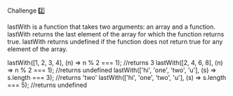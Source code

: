 Challenge :two:

lastWith is a function that takes two arguments: an array and a function.
lastWith returns the last element of the array for which the function returns true.
lastWith returns undefined if the function does not return true for any element of the array.

lastWith([1, 2, 3, 4], (n) => n % 2 === 1); //returns 3
lastWith([2, 4, 6, 8], (n) => n % 2 === 1); //returns undefined
lastWith(['hi', 'one', 'two', 'u'], (s) => s.length === 3); //returns 'two'
lastWith(['hi', 'one', 'two', 'u'], (s) => s.length === 5); //returns undefined
